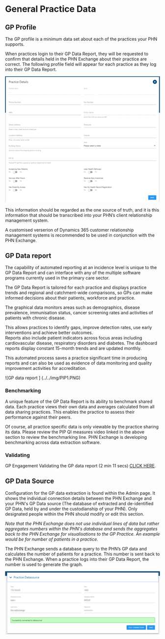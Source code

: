 # General Practice Data

## GP Profile

The GP profile is a minimum data set about each of the practices your PHN supports. 

When practices login to their GP Data Report, they will be requested to confirm that details held in the PHN Exchange about their practice are correct. The following profile field will appear for each practice as they log into their GP Data Report.

![GP profile form](../../img/gp-profile.png)

This information should be regarded as the one source of truth, and it is this information that should be transcribed into your PHN’s client relationship management system. 

A customised verserion of Dynamics 365 customer relationship management systems is recommended to be used in conjunction with the PHN Exchange.

## GP Data report

The capability of automated reporting at an incidence level is unique to the GP Data Report and can interface with any of the multiple software programs currently used in the primary care sector. 

The GP Data Report is tailored for each practice and displays practice trends and regional and catchment-wide comparisons, so GPs can make informed decisions about their patients, workforce and practice. 

The graphical data monitors areas such as demographics, disease prevalence, immunisation status, cancer screening rates and activities of patients with chronic disease. 

This allows practices to identify gaps, improve detection rates, use early interventions and achieve better outcomes.  
Reports also include patient indicators across focus areas including cardiovascular disease, respiratory disorders and diabetes. 
The dashboard reports display constant 15-month trends and are updated monthly.  

This automated process saves a practice significant time in producing reports and can also be used as evidence of data monitoring and quality improvement activities for accreditation.

![GP data report ] (../../img/PIP1.PNG)

### Benchmarking

A unique feature of the GP Data Report is its ability to benchmark shared data. Each practice views their own data and averages calculated from all data sharing practices. This enables the practice to assess their performance against their peers. 

Of course, all practice specific data is only viewable by the practice sharing its data. Please review the PIP QI measures video linked in the above section to review the benchmarking line. PHN Exchange is developing benchmarking across data extraction software.

### Validating

GP Engagement Validating the GP data report (2 min 11 secs) [CLICK HERE](https://youtu.be/eWFtcGspuEY).

## GP Data Source

Configuration for the GP data extraction is found within the Admin page. It shows the individual connection details between the PHN Exchange and your PHN's GP Data source (The database of extracted and de-identified GP Data, held by and under the custodianship of your PHN). Only designated people within the PHN should modify or edit this section.

*Note that the PHN Exchange does not use individual lines of data but rather aggregates numbers within the PHN's database and sends the aggregates back to the PHN Exchange for visualisations to the GP Practice. An example would be for number of patients in a practice.*

The PHN Exchange sends a database query to the PHN’s GP data and calculates the number of patients for a practice. This number is sent back to the PHN Exchange. When a practice logs into their GP Data Report, the number is used to generate the graph.

![GP data source details](../../img/gp-datasource.png)
